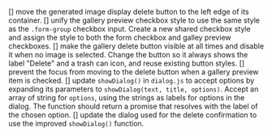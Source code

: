 [] move the generated image display delete button to the left edge of its container.
[] unify the gallery preview checkbox style to use the same style as the `.form-group` checkbox input. Create a new shared checkbox style and assign the style to both the form checkbox and galley preview checkboxes.
[] make the gallery delete button visible at all times and disable it when no image is selected. Change the button so it always shows the label "Delete" and a trash can icon, and reuse existing button styles.
[] prevent the focus from moving to the delete button when a gallery preview item is checked.
[] update `showDialog()` in `dialog.js` to accept options by expanding its parameters to `showDialog(text, title, options)`. Accept an array of string for `options`, using the strings as labels for options in the dialog. The function should return a promise that resolves with the label of the chosen option.
[] update the dialog used for the delete confirmation to use the improved `showDialog()` function.